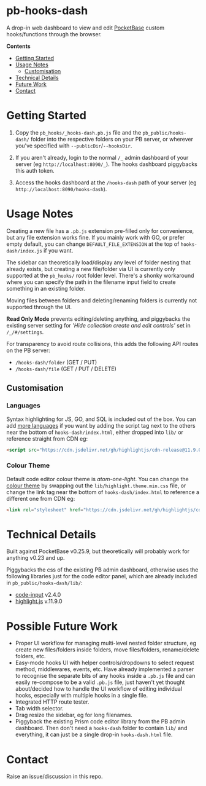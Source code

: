 # pb-hooks-dash

A drop-in web dashboard to view and edit [PocketBase](https://pocketbase.io/docs/use-as-framework/) custom hooks/functions through the browser. 

**Contents**

 - [Getting Started](#getting-started)
 - [Usage Notes](#usage-notes)
   - [Customisation](#customisation)
 - [Technical Details](#technical-details)
 - [Future Work](#possible-future-work)
 - [Contact](#contact)

# Getting Started

1. Copy the `pb_hooks/_hooks-dash.pb.js` file and the `pb_public/hooks-dash/` folder into the respective folders on your PB server, or wherever you've specified with `--publicDir`/`--hooksDir`.

3. If you aren't already, login to the normal `/_` admin dashboard of your server (eg `http://localhost:8090/_`). The hooks dashboard piggybacks this auth token.

4. Access the hooks dashboard at the `/hooks-dash` path of your server (eg `http://localhost:8090/hooks-dash`).

# Usage Notes

Creating a new file has a `.pb.js` extension pre-filled only for convenience, but any file extension works fine. If you mainly work with GO, or prefer empty default, you can change `DEFAULT_FILE_EXTENSION` at the top of `hooks-dash/index.js` if you want.

The sidebar can theoretically load/display any level of folder nesting that already exists, but creating a new file/folder via UI is currently only supported at the `pb_hooks/` root folder level. There's a shonky workaround where you can specify the path in the filename input field to create something in an existing folder. 

Moving files between folders and deleting/renaming folders is currently not supported through the UI.

**Read Only Mode** prevents editing/deleting anything, and piggybacks the existing server setting for *'Hide collection create and edit controls'* set in `/_/#/settings`.

For transparency to avoid route collisions, this adds the following API routes on the PB server:
 - `/hooks-dash/folder` (GET / PUT)
 - `/hooks-dash/file` (GET / PUT / DELETE)

## Customisation

### Languages

Syntax highlighting for JS, GO, and SQL is included out of the box. You can add [more languages](https://highlightjs.readthedocs.io/en/latest/supported-languages.html) if you want by adding the script tag next to the others near the bottom of `hooks-dash/index.html`, either dropped into `lib/` or reference straight from CDN eg:
```html
<script src="https://cdn.jsdelivr.net/gh/highlightjs/cdn-release@11.9.0/build/languages/javascript.min.js"></script>
```

### Colour Theme

Default code editor colour theme is *atom-one-light*. You can change the [colour theme](https://highlightjs.org/demo) by swapping out the `lib/highlight.theme.min.css` file, or change the link tag near the bottom of `hooks-dash/index.html` to reference a different one from CDN eg:
```html
<link rel="stylesheet" href="https://cdn.jsdelivr.net/gh/highlightjs/cdn-release@11.9.0/build/styles/atom-one-light.min.css">
```

# Technical Details

Built against PocketBase v0.25.9, but theoretically will probably work for anything v0.23 and up.

Piggybacks the css of the existing PB admin dashboard, otherwise uses the following libraries just for the code editor panel, which are already included in `pb_public/hooks-dash/lib/`:
 - [code-input](https://github.com/WebCoder49/code-input) v2.4.0
 - [highlight.js](https://highlightjs.org/) v.11.9.0

# Possible Future Work

 - Proper UI workflow for managing multi-level nested folder structure, eg create new files/folders inside folders, move files/folders, rename/delete folders, etc. 
 - Easy-mode hooks UI with helper controls/dropdowns to select request method, middlewares, events, etc. Have already implemented a parser to recognise the separate bits of any hooks inside a `.pb.js` file and can easily re-compose to be a valid `.pb.js` file, just haven't yet thought about/decided how to handle the UI workflow of editing individual hooks, especially with multiple hooks in a single file. 
 - Integrated HTTP route tester.
 - Tab width selector.
 - Drag resize the sidebar, eg for long filenames.
 - Piggyback the existing Prism code editor library from the PB admin dashboard. Then don't need a `hooks-dash` folder to contain `lib/` and everything, it can just be a single drop-in `hooks-dash.html` file.

# Contact

Raise an issue/discussion in this repo.
